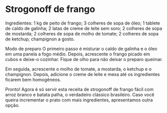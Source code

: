# Strogonoff de frango

Ingredientes:
   1 kg de peito de frango;
   3 colheres de sopa de óleo;
   1 tablete de caldo de galinha;
   2 latas de creme de leite sem soro;
   2 colheres de sopa de mostarda;
   2 colheres de sopa de molho de tomate;
   2 colheres de sopa de ketchup;
   champignon a gosto.

   Modo de preparo
O primeiro passo é misturar o caldo de galinha e o óleo em uma panela a fogo médio. Depois, acrescente o frango picado em cubos e deixe-o cozinhar. Fique de olho para não deixar o preparo queimar.

Em seguida, acrescente o molho de tomate, a mostarda, o ketchup e o champignon. Depois, adicione o creme de leite e mexa até os ingredientes ficarem bem homogêneos.

Pronto! Agora é só servir esta receita de strogonoff de frango fácil com arroz branco e batata palha, o verdadeiro clássico brasileiro. Caso você queira incrementar o prato com mais ingredientes, apresentamos outra opção.
